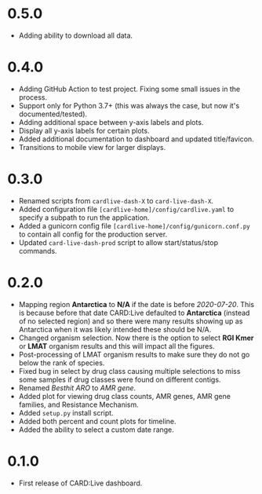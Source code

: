 # 0.5.0

* Adding ability to download all data.

# 0.4.0

* Adding GitHub Action to test project. Fixing some small issues in the process.
* Support only for Python 3.7+ (this was always the case, but now it's documented/tested).
* Adding additional space between y-axis labels and plots.
* Display all y-axis labels for certain plots.
* Added additional documentation to dashboard and updated title/favicon.
* Transitions to mobile view for larger displays.

# 0.3.0

* Renamed scripts from `cardlive-dash-X` to `card-live-dash-X`.
* Added configuration file `[cardlive-home]/config/cardlive.yaml` to specify a subpath to run the application.
* Added a gunicorn config file `[cardlive-home]/config/gunicorn.conf.py` to contain all config for the production server.
* Updated `card-live-dash-prod` script to allow start/status/stop commands.

# 0.2.0

* Mapping region **Antarctica** to **N/A** if the date is before *2020-07-20*. This is because before that date CARD:Live defaulted to **Antarctica** (instead of no selected region) and so there were many results showing up as Antarctica when it was likely intended these should be N/A.
* Changed organism selection. Now there is the option to select **RGI Kmer** or **LMAT** organism results and this will impact all the figures.
* Post-processing of LMAT organism results to make sure they do not go below the rank of species.
* Fixed bug in select by drug class causing multiple selections to miss some samples if drug classes were found on different contigs.
* Renamed *Besthit ARO* to *AMR gene*.
* Added plot for viewing drug class counts, AMR genes, AMR gene families, and Resistance Mechanism.
* Added `setup.py` install script.
* Added both percent and count plots for timeline.
* Added the ability to select a custom date range.

# 0.1.0

* First release of CARD:Live dashboard.
